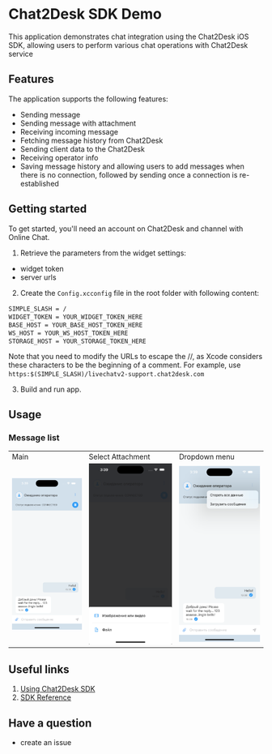
# Chat2Desk SDK Demo

This application demonstrates chat integration using the Chat2Desk iOS SDK, allowing users to perform various chat operations with Chat2Desk service

## Features
The application supports the following features:
- Sending message
- Sending message with attachment
- Receiving incoming message
- Fetching message history from Chat2Desk
- Sending client data to the Chat2Desk
- Receiving operator info
- Saving message history and allowing users to add messages when there is no connection, followed by sending once a connection is re-established

## Getting started

To get started, you'll need an account on Chat2Desk and channel with Online Chat.

1. Retrieve the parameters from the widget settings:
- widget token
- server urls
2. Create the `Config.xcconfig` file in the root folder with following content:
````
SIMPLE_SLASH = /
WIDGET_TOKEN = YOUR_WIDGET_TOKEN_HERE
BASE_HOST = YOUR_BASE_HOST_TOKEN_HERE
WS_HOST = YOUR_WS_HOST_TOKEN_HERE
STORAGE_HOST = YOUR_STORAGE_TOKEN_HERE
````
Note that you need to modify the URLs to escape the //, as Xcode considers these characters to be the beginning of a comment. For example, use `https:$(SIMPLE_SLASH)/livechatv2-support.chat2desk.com`

3. Build and run app.

## Usage

###  Message list
<table>
<tr>
<td>Main</td>
<td>Select Attachment</td>
<td>Dropdown menu</td>
</tr>
<tr>
<td><img src="./screenshots/main.png" width=300></td>
<td><img src="./screenshots/select_attachment.png" width=300></td>
<td><img src="./screenshots/actions.png" width=300></td>
</tr>
</table>

## Useful links
1. [Using Chat2Desk SDK](https://chat2desk.atlassian.net/wiki/external/453247004/ZTdmYjQ3YzQ0MDFkNGU4MjhlOGIzZjlmYjQ1MmViYjE?atlOrigin=eyJpIjoiOTk2ZjdlOTdiNjg3NDY4YTk2YWU0NDg3MGVhNWI5MjIiLCJwIjoiYyJ9)
2. [SDK Reference](https://sdk.chat2desk.com)

##  Have a question
- create an issue
